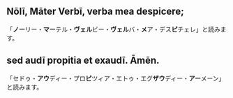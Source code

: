 ## Nōlī, Māter Verbī, verba mea despicere;
「**ノー**リー・**マー**テル・**ヴェル**ビー・**ヴェル**バ・**メ**ア・デス**ピ**チェレ」と読みます。

## sed audī propitia et exaudī. Āmēn.
「セドゥ・**アウ**ディー・プロ**ピ**ツィア・エトゥ・エグ**ザウ**ディー・**アー**メーン」と読みます。
